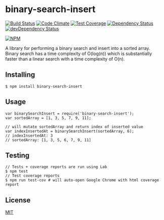binary-search-insert
====================
[![Build Status](https://travis-ci.org/cflynn07/binary-search-insert.svg)](https://travis-ci.org/cflynn07/binary-search-insert)
[![Code Climate](https://codeclimate.com/github/cflynn07/binary-search-insert/badges/gpa.svg)](https://codeclimate.com/github/cflynn07/binary-search-insert)
[![Test Coverage](https://codeclimate.com/github/cflynn07/binary-search-insert/badges/coverage.svg)](https://codeclimate.com/github/cflynn07/binary-search-insert)
[![Dependency Status](https://david-dm.org/cflynn07/binary-search-insert.svg)](https://david-dm.org/cflynn07/binary-search-insert)
[![devDependency Status](https://david-dm.org/cflynn07/binary-search-insert/dev-status.svg)](https://david-dm.org/cflynn07/binary-search-insert#info=devDependencies)

[![NPM](https://nodei.co/npm/binary-search-insert.png?compact=true)](https://nodei.co/npm/binary-search-insert/)

A library for performing a binary search and insert into a sorted array.  
Binary search has a time complexity of O(log(n)) which is substantially faster than a linear search
with a time complexity of O(n).

Installing
----------
```
$ npm install binary-search-insert
```

Usage
-----
```
var binarySearchInsert = require('binary-search-insert');
var sortedArray = [1, 3, 5, 7, 9, 11];

// will mutate sortedArray and return index of inserted value
var indexInsertedAt = binarySearchInsert(sortedArray, 6);
// indexInsertedAt: 3
// sortedArray: [1, 3, 5, 6, 7, 9, 11]
```

Testing
-------
```
// Tests + coverage reports are run using Lab
$ npm test
// Test coverage reports
$ npm run test-cov # will auto-open Google Chrome with html coverage report
```

License
-------
[MIT](https://raw.githubusercontent.com/cflynn07/binary-search-insert/master/LICENSE)
